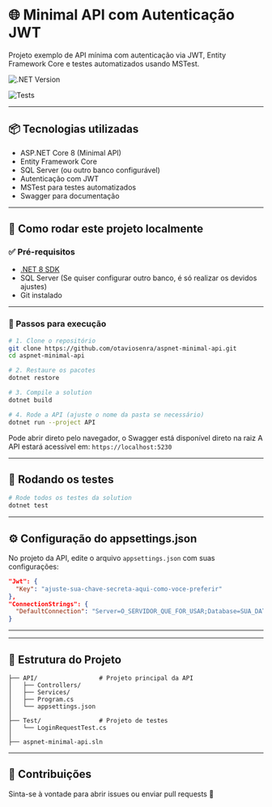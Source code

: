 # 🌐 Minimal API com Autenticação JWT

Projeto exemplo de API mínima com autenticação via JWT, Entity Framework Core e testes automatizados usando MSTest.

![.NET Version](https://img.shields.io/badge/.NET-8.0-blueviolet)

![Tests](https://img.shields.io/badge/tests-passing-brightgreen)

---

## 📦 Tecnologias utilizadas

- ASP.NET Core 8 (Minimal API)
- Entity Framework Core
- SQL Server (ou outro banco configurável)
- Autenticação com JWT
- MSTest para testes automatizados
- Swagger para documentação

---

## 🚀 Como rodar este projeto localmente

### ✅ Pré-requisitos

- [.NET 8 SDK](https://dotnet.microsoft.com/en-us/download/dotnet/8.0)
- SQL Server (Se quiser configurar outro banco, é só realizar os devidos ajustes)
- Git instalado

---

### 🔧 Passos para execução

```bash
# 1. Clone o repositório
git clone https://github.com/otaviosenra/aspnet-minimal-api.git
cd aspnet-minimal-api

# 2. Restaure os pacotes
dotnet restore

# 3. Compile a solution
dotnet build

# 4. Rode a API (ajuste o nome da pasta se necessário)
dotnet run --project API
```

Pode abrir direto pelo navegador, o Swagger está disponível direto na raiz
A API estará acessível em: `https://localhost:5230`

---

## 🧪 Rodando os testes

```bash
# Rode todos os testes da solution
dotnet test
```

---

## ⚙️ Configuração do appsettings.json

No projeto da API, edite o arquivo `appsettings.json` com suas configurações:

```json
"Jwt": {
  "Key": "ajuste-sua-chave-secreta-aqui-como-voce-preferir"
},
"ConnectionStrings": {
  "DefaultConnection": "Server=O_SERVIDOR_QUE_FOR_USAR;Database=SUA_DATABASE;Trusted_Connection=True;"
}
```

---



---

## 📁 Estrutura do Projeto

```
├── API/                 # Projeto principal da API
│   ├── Controllers/
│   ├── Services/
│   ├── Program.cs
│   └── appsettings.json
│
├── Test/                # Projeto de testes
│   └── LoginRequestTest.cs
│
├── aspnet-minimal-api.sln
```

---

## 🤝 Contribuições

Sinta-se à vontade para abrir issues ou enviar pull requests 🚀
